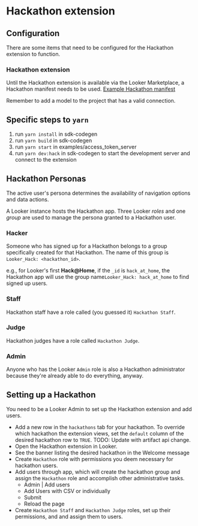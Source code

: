 # Hackathon extension

## Configuration

There are some items that need to be configured for the Hackathon extension to function.

### Hackathon extension

Until the Hackathon extension is available via the Looker Marketplace, a Hackathon manifest needs to be used. [Example Hackathon manifest](manifest.lkml)

Remember to add a model to the project that has a valid connection.

## Specific steps to `yarn`
1. run `yarn install` in sdk-codegen
2. run `yarn build` in sdk-codegen
3. run `yarn start` in examples/access_token_server
4. run `yarn dev:hack` in sdk-codegen to start the development server and connect to the extension

## Hackathon Personas

The active user's persona determines the availability of navigation options and data actions.

A Looker instance hosts the Hackathon app. Three Looker _roles_ and one _group_ are used to manage the persona granted to a Hackathon user.

### Hacker

Someone who has signed up for a Hackathon belongs to a group specifically created for that Hackathon. The name of this group is `Looker_Hack: <hackathon_id>`.

e.g., for Looker's first **Hack@Home**, if the `_id` is `hack_at_home`, the Hackathon app will use the group name`Looker_Hack: hack_at_home` to find signed up users.

### Staff

Hackathon staff have a role called (you guessed it) `Hackathon Staff`.

### Judge

Hackathon judges have a role called `Hackathon Judge`.

### Admin

Anyone who has the Looker `Admin` role is also a Hackathon administrator because they're already able to do everything, anyway.

## Setting up a Hackathon

You need to be a Looker Admin to set up the Hackathon extension and add users.

- Add a new row in the `hackathons` tab for your hackathon. To override which hackathon the extension views, set the `default` column of the desired hackathon row to `TRUE`. TODO: Update with artifact api change.
- Open the Hackathon extension in Looker.
- See the banner listing the desired hackathon in the Welcome message
- Create `Hackathon` role with permissions you deem necessary for hackathon users.
- Add users through app, which will create the hackathon group and assign the `Hackathon` role and accomplish other administrative tasks.
  -   Admin | Add users
    -  Add Users with CSV or individually
    -  Submit
  -  Reload the page
- Create `Hackathon Staff` and `Hackathon Judge` roles, set up their permissions, and and assign them to users.
